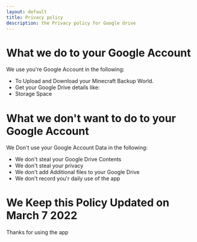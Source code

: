 ```yaml
---
layout: default
title: Privacy policy 
description: the Privacy policy for Google drive
---
```


# What we do to your Google Account 
We use you're Google Account in the following:
- To Upload and Download your Minecraft Backup World.
- Get your Google Drive details like: 
 - Storage Space

# What we don't want to do to your Google Account
We Don't use your Google Account Data in the following:
- We don't steal your Google Drive Contents
- We don't steal your privacy
- We don't add Additional files to your Google Drive
- We don't record you'r daily use of the app

# We Keep this Policy Updated on March 7 2022
Thanks for using the app